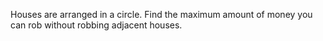 Houses are arranged in a circle. Find the maximum amount of money you can rob without robbing adjacent houses.
